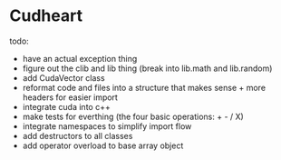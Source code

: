 # Cudheart

todo:
- have an actual exception thing
- figure out the clib and lib thing (break into lib.math and lib.random)
- add CudaVector class
- reformat code and files into a structure that makes sense + more headers for easier import
- integrate cuda into c++
- make tests for everthing (the four basic operations: + - / X)
- integrate namespaces to simplify import flow
- add destructors to all classes
- add operator overload to base array object